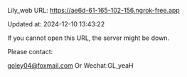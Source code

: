 Lily_web URL: https://ae6d-61-165-102-156.ngrok-free.app

Updated at: 2024-12-10 13:43:22

If you cannot open this URL, the server might be down.

Please contact: 

goley04@foxmail.com Or Wechat:GL_yeaH